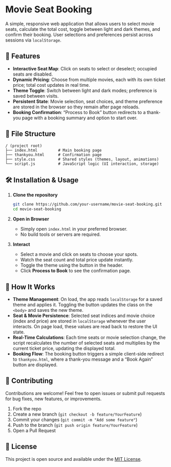 # Movie Seat Booking

A simple, responsive web application that allows users to select movie seats, calculate the total cost, toggle between light and dark themes, and confirm their booking. User selections and preferences persist across sessions via `localStorage`.

## 🚀 Features

- **Interactive Seat Map**: Click on seats to select or deselect; occupied seats are disabled.
- **Dynamic Pricing**: Choose from multiple movies, each with its own ticket price; total cost updates in real time.
- **Theme Toggle**: Switch between light and dark modes; preference is saved between visits.
- **Persistent State**: Movie selection, seat choices, and theme preference are stored in the browser so they remain after page reloads.
- **Booking Confirmation**: “Process to Book” button redirects to a thank-you page with a booking summary and option to start over.

## 📁 File Structure

```
/ (project root)
├── index.html         # Main booking page
├── thankyou.html      # Confirmation page
├── style.css          # Shared styles (themes, layout, animations)
└── script.js          # JavaScript logic (UI interaction, storage)
```

## 🛠 Installation & Usage

1. **Clone the repository**
   ```bash
   git clone https://github.com/your-username/movie-seat-booking.git
   cd movie-seat-booking
   ```

2. **Open in Browser**
   - Simply open `index.html` in your preferred browser.
   - No build tools or servers are required.

3. **Interact**
   - Select a movie and click on seats to choose your spots.
   - Watch the seat count and total price update instantly.
   - Toggle the theme using the button in the header.
   - Click **Process to Book** to see the confirmation page.

## 🔧 How It Works

- **Theme Management**: On load, the app reads `localStorage` for a saved theme and applies it. Toggling the button updates the class on the `<body>` and saves the new theme.
- **Seat & Movie Persistence**: Selected seat indices and movie choice (index and price) are stored in `localStorage` whenever the user interacts. On page load, these values are read back to restore the UI state.
- **Real-Time Calculations**: Each time seats or movie selection change, the script recalculates the number of selected seats and multiplies by the current ticket price, updating the displayed total.
- **Booking Flow**: The booking button triggers a simple client-side redirect to `thankyou.html`, where a thank-you message and a “Book Again” button are displayed.

## 🤝 Contributing

Contributions are welcome! Feel free to open issues or submit pull requests for bug fixes, new features, or improvements.

1. Fork the repo
2. Create a new branch (`git checkout -b feature/YourFeature`)
3. Commit your changes (`git commit -m "Add some feature"`)
4. Push to the branch (`git push origin feature/YourFeature`)
5. Open a Pull Request

## 📄 License

This project is open source and available under the [MIT License](LICENSE).

